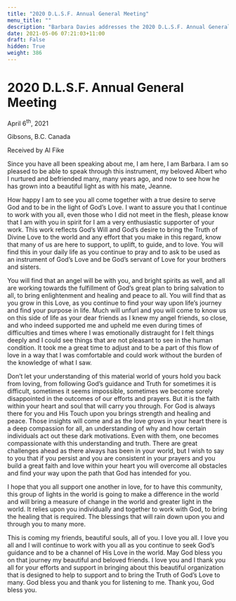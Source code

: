 ```yaml
---
title: "2020 D.L.S.F. Annual General Meeting"
menu_title: ""
description: "Barbara Davies addresses the 2020 D.L.S.F. Annual General Meeting"
date: 2021-05-06 07:21:03+11:00
draft: False
hidden: True
weight: 386
---
```

# 2020 D.L.S.F. Annual General Meeting

April 6<sup>th</sup>, 2021

Gibsons, B.C. Canada 

Received by Al Fike


Since you have all been speaking about me, I am here, I am Barbara. I am so pleased to be able to speak through this instrument, my beloved Albert who I nurtured and befriended many, many years ago, and now to see how he has grown into a beautiful light as with his mate, Jeanne. 

How happy I am to see you all come together with a true desire to serve God and to be in the light of God’s Love. I want to assure you that I continue to work with you all, even those who I did not meet in the flesh, please know that I am with you in spirit for I am a very enthusiastic supporter of your work. This work reflects God’s Will and God’s desire to bring the Truth of Divine Love to the world and any effort that you make in this regard, know that many of us are here to support, to uplift, to guide, and to love. You will find this in your daily life as you continue to pray and to ask to be used as an instrument of God’s Love and be God’s servant of Love for your brothers and sisters. 

You will find that an angel will be with you, and bright spirits as well, and all are working towards the fulfillment of God’s great plan to bring salvation to all, to bring enlightenment and healing and peace to all. You will find that as you grow in this Love, as you continue to find your way upon life’s journey and find your purpose in life. Much will unfurl and you will come to know us on this side of life as your dear friends as I knew my angel friends, so close, and who indeed supported me and upheld me even during times of difficulties and times where I was emotionally distraught for I felt things deeply and I could see things that are not pleasant to see in the human condition. It took me a great time to adjust and to be a part of this flow of love in a way that I was comfortable and could work without the burden of the knowledge of what I saw. 

Don’t let your understanding of this material world of yours hold you back from loving, from following God’s guidance and Truth for sometimes it is difficult, sometimes it seems impossible, sometimes we become sorely disappointed in the outcomes of our efforts and prayers. But it is the faith within your heart and soul that will carry you through. For God is always there for you and His Touch upon you brings strength and healing and peace. Those insights will come and as the love grows in your heart there is a deep compassion for all, an understanding of why and how certain individuals act out these dark motivations. Even with them, one becomes compassionate with this understanding and truth. There are great challenges ahead as there always has been in your world, but I wish to say to you that if you persist and you are consistent in your prayers and you build a great faith and love within your heart you will overcome all obstacles and find your way upon the path that God has intended for you. 

I hope that you all support one another in love, for to have this community, this group of lights in the world is going to make a difference in the world and will bring a measure of change in the world and greater light in the world. It relies upon you individually and together to work with God, to bring the healing that is required. The blessings that will rain down upon you and through you to many more.

This is coming my friends, beautiful souls, all of you. I love you all. I love you all and I will continue to work with you all as you continue to seek God’s guidance and to be a channel of His Love in the world. May God bless you on that journey my beautiful and beloved friends. I love you and I thank you all for your efforts and support in bringing about this beautiful organization that is designed to help to support and to bring the Truth of God’s Love to many. God bless you and thank you for listening to me. Thank you, God bless you.